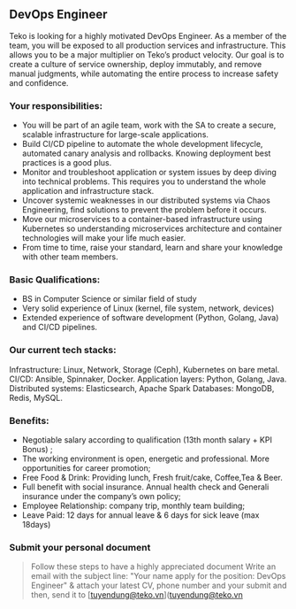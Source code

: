 ## DevOps Engineer

Teko is looking for a highly motivated DevOps Engineer. As a member of the team, you will be exposed to all production services and infrastructure. This allows you to be a major multiplier on Teko’s product velocity. Our goal is to create a culture of service ownership, deploy immutably, and remove manual judgments, while automating the entire process to increase safety and confidence.

### Your responsibilities:
- You will be part of an agile team, work with the SA to create a secure, scalable infrastructure for large-scale applications.
- Build CI/CD pipeline to automate the whole development lifecycle, automated canary analysis and rollbacks. Knowing deployment best practices is a good plus.
- Monitor and troubleshoot application or system issues by deep diving into technical problems. This requires you to understand the whole application and infrastructure stack.
- Uncover systemic weaknesses in our distributed systems via Chaos Engineering, find solutions to prevent the problem before it occurs.
- Move our microservices to a container-based infrastructure using Kubernetes so understanding microservices architecture and container technologies will make your life much easier.
- From time to time, raise your standard, learn and share your knowledge with other team members.
### Basic Qualifications:
- BS in Computer Science or similar field of study
- Very solid experience of Linux (kernel, file system, network, devices)
- Extended experience of software development (Python, Golang, Java) and CI/CD pipelines.
### Our current tech stacks:
Infrastructure: Linux, Network, Storage (Ceph), Kubernetes on bare metal.
CI/CD: Ansible, Spinnaker, Docker.
Application layers: Python, Golang, Java.
Distributed systems: Elasticsearch, Apache Spark
Databases: MongoDB, Redis, MySQL.
### Benefits:
- Negotiable salary according to qualification (13th month salary + KPI Bonus) ;
- The working environment is open, energetic and professional. More opportunities for career promotion;
- Free Food & Drink: Providing lunch, Fresh fruit/cake, Coffee,Tea & Beer.
- Full benefit with social insurance. Annual health check and Generali insurance under the company’s own policy;
- Employee Relationship: company trip, monthly team building;
- Leave Paid: 12 days for annual leave & 6 days for sick leave (max 18days)
### Submit your personal document
> Follow these steps to have a highly appreciated document
>  Write an email with the subject line: "Your name apply for the position: DevOps Engineer" & attach your latest CV, phone number and your submit and then, send it to [tuyendung@teko.vn](tuyendung@teko.vn
